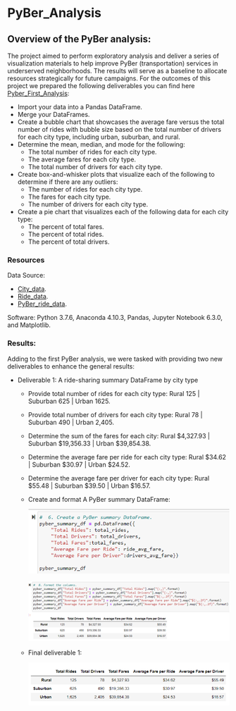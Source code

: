 # **PyBer_Analysis**

## Overview of the PyBer analysis: 

The project aimed to perform exploratory analysis and deliver a series of visualization materials to help improve PyBer (transportation) services in underserved neighborhoods. The results will serve as a baseline to allocate resources strategically for future campaigns. For the outcomes of this project we prepared the following deliverables you can find here [Pyber_First_Analysis](https://github.com/chocoplace/PyBer_Analysis/blob/main/PyBer.ipynb): 
- Import your data into a Pandas DataFrame.
- Merge your DataFrames.
- Create a bubble chart that showcases the average fare versus the total number of rides with bubble size based on the total number of drivers for each city type, including urban, suburban, and rural.
- Determine the mean, median, and mode for the following:
  - The total number of rides for each city type.
  - The average fares for each city type.
  - The total number of drivers for each city type.
- Create box-and-whisker plots that visualize each of the following to determine if there are any outliers:
  - The number of rides for each city type.
  - The fares for each city type.
  - The number of drivers for each city type.
- Create a pie chart that visualizes each of the following data for each city type:
  - The percent of total fares.
  - The percent of total rides.
  - The percent of total drivers.

### Resources

Data Source:
- [City_data](https://github.com/chocoplace/PyBer_Analysis/blob/main/Resources/city_data.csv).
- [Ride_data](https://github.com/chocoplace/PyBer_Analysis/blob/main/Resources/ride_data.csv).
- [PyBer_ride_data](https://github.com/chocoplace/PyBer_Analysis/blob/main/Resources/PyBer_ride_data.csv).

Software: Python 3.7.6, Anaconda 4.10.3, Pandas, Jupyter Notebook 6.3.0, and Matplotlib. 

### Results:

Adding to the first PyBer analysis, we were tasked with providing two new deliverables to enhance the general results: 
- Deliverable 1: A ride-sharing summary DataFrame by city type 
  - Provide total number of rides for each city type: Rural 125 | Suburban 625 | Urban 1625.
  - Provide  total number of drivers for each city type: Rural 78 | Suburban 490 | Urban 2,405.
  - Determine the sum of the fares for each city: Rural $4,327.93 | Suburban $19,356.33 | Urban $39,854.38. 
  - Determine the average fare per ride for each city type: Rural $34.62 | Suburban $30.97 | Urban $24.52.
  - Determine the average fare per driver for each city type: Rural $55.48 | Suburban $39.50 | Urban $16.57.
  - Create and format A PyBer summary DataFrame:
      
    ![Fig.1](https://github.com/chocoplace/PyBer_Analysis/blob/main/analysis/D1.%20PyBer%20Summary%20DataFrame%201.png)
  
    ![Fig.2](https://github.com/chocoplace/PyBer_Analysis/blob/main/analysis/D1.%20PyBer%20Summary%20DataFrame%202.png)
    
  - Final deliverable 1: 
  
    ![Fig.3](https://github.com/chocoplace/PyBer_Analysis/blob/main/analysis/D1.%20PyBer%20Summary%20DataFrame%203.png)


